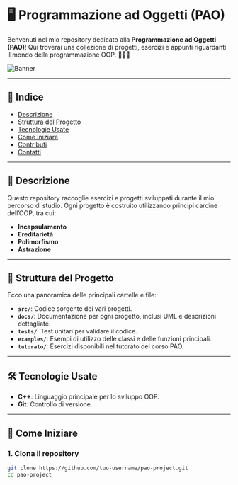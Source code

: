 # 🖥️ Programmazione ad Oggetti (PAO)

Benvenuti nel mio repository dedicato alla **Programmazione ad Oggetti (PAO)**! Qui troverai una collezione di progetti, esercizi e appunti riguardanti il mondo della programmazione OOP. 👨‍💻🌐

![Banner](https://via.placeholder.com/800x200.png?text=Programmazione+ad+Oggetti+Repository)

---

## 📜 Indice

- [Descrizione](#descrizione)
- [Struttura del Progetto](#struttura-del-progetto)
- [Tecnologie Usate](#tecnologie-usate)
- [Come Iniziare](#come-iniziare)
- [Contributi](#contributi)
- [Contatti](#contatti)

---

## 🧩 Descrizione

Questo repository raccoglie esercizi e progetti sviluppati durante il mio percorso di studio. Ogni progetto è costruito utilizzando principi cardine dell’OOP, tra cui:

- **Incapsulamento**
- **Ereditarietà**
- **Polimorfismo**
- **Astrazione**

---

## 📂 Struttura del Progetto

Ecco una panoramica delle principali cartelle e file:

- **`src/`**: Codice sorgente dei vari progetti.
- **`docs/`**: Documentazione per ogni progetto, inclusi UML e descrizioni dettagliate.
- **`tests/`**: Test unitari per validare il codice.
- **`examples/`**: Esempi di utilizzo delle classi e delle funzioni principali.
- **`tutorato/`**: Esercizi disponibili nel tutorato del corso PAO.

---

## 🛠️ Tecnologie Usate

- **C++**: Linguaggio principale per lo sviluppo OOP.
- **Git**: Controllo di versione.

---

## 🚀 Come Iniziare

### 1. Clona il repository

```bash
git clone https://github.com/tuo-username/pao-project.git
cd pao-project
